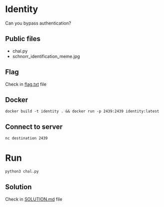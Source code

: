 # Identity

Can you bypass authentication?


## Public files

- chal.py
- schnorr_identification_meme.jpg

## Flag

Check in [flag.txt](flag.txt) file


## Docker

```
docker build -t identity . && docker run -p 2439:2439 identity:latest
```


## Connect to server

```
nc destination 2439
```


# Run

```bash
python3 chal.py
```


## Solution

Check in [SOLUTION.md](solution/SOLUTION.md) file




